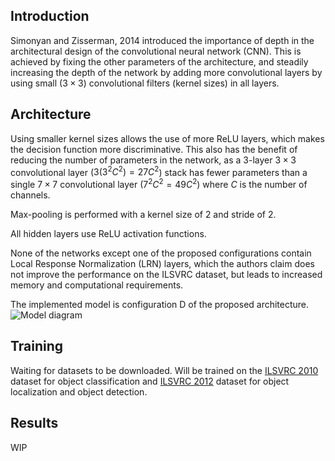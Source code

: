 ## Introduction
Simonyan and Zisserman, 2014 introduced the importance of depth in the architectural design of the convolutional neural network (CNN). This is achieved by fixing the other parameters of the architecture, and steadily increasing the depth of the network by adding more convolutional layers by using small ($3 \times 3$) convolutional filters (kernel sizes) in all layers.

## Architecture
Using smaller kernel sizes allows the use of more ReLU layers, which makes the decision function more discriminative. This also has the benefit of reducing the number of parameters in the network, as a 3-layer $3 \times 3$ convolutional layer ($3(3^2C^2) = 27C^2$) stack has fewer parameters than a single $7 \times 7$ convolutional layer ($7^2C^2 = 49C^2$) where $C$ is the number of channels.

Max-pooling is performed with a kernel size of 2 and stride of 2.

All hidden layers use ReLU activation functions.

None of the networks except one of the proposed configurations contain Local Response Normalization (LRN) layers, which the authors claim does not improve the performance on the ILSVRC dataset, but leads to increased memory and computational requirements.

The implemented model is configuration D of the proposed architecture.
![Model diagram](models/vgg16/image1.jpg)

## Training
Waiting for datasets to be downloaded. Will be trained on the [ILSVRC 2010](https://www.image-net.org/challenges/LSVRC/2010/index.php) dataset for object classification and  [ILSVRC 2012](https://www.image-net.org/challenges/LSVRC/2012/index.php) dataset for object localization and object detection.


## Results

WIP